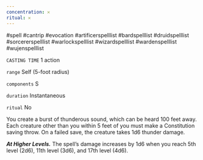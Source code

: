 ```yaml
---
concentration: 𐄂
ritual: 𐄂
---
```

#spell #cantrip #evocation #artificerspelllist #bardspelllist #druidspelllist #sorcererspelllist #warlockspelllist #wizardspelllist #wardenspelllist #wujenspelllist

`CASTING TIME`
1 action

`range`
Self (5-foot radius)

`components`
S

`duration`
Instantaneous

`ritual`
No

You create a burst of thunderous sound, which can be heard 100 feet away. Each creature other than you within 5 feet of you must make a Constitution saving throw. On a failed save, the creature takes 1d6 thunder damage.

**_At Higher Levels._** The spell’s damage increases by 1d6 when you reach 5th level (2d6), 11th level (3d6), and 17th level (4d6).